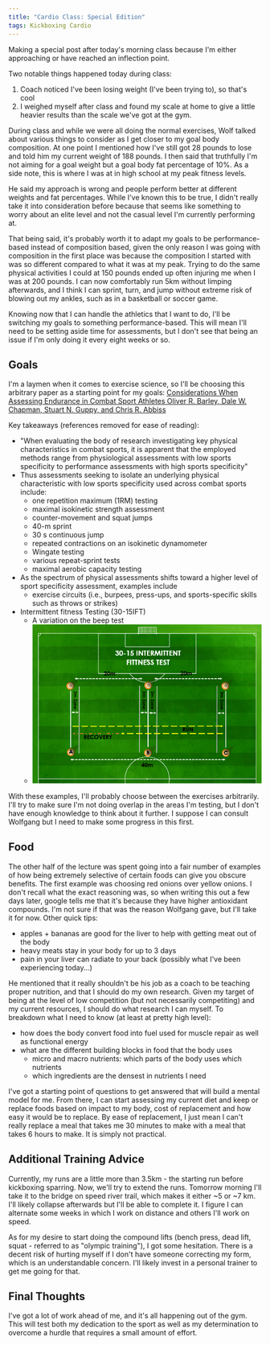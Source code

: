 ```yaml
---
title: "Cardio Class: Special Edition"
tags: Kickboxing Cardio
---
```


Making a special post after today's morning class because I'm either approaching or have reached an inflection point.

Two notable things happened today during class:
1. Coach noticed I've been losing weight (I've been trying to), so that's cool
2. I weighed myself after class and found my scale at home to give a little heavier results than the scale we've got at the gym.

During class and while we were all doing the normal exercises, Wolf talked about various things to consider as I get closer to my goal body composition. 
At one point I mentioned how I've still got 28 pounds to lose and told him my current weight of 188 pounds. 
I then said that truthfully I'm not aiming for a goal weight but a goal body fat percentage of 10%. 
As a side note, this is where I was at in high school at my peak fitness levels.

He said my approach is wrong and people perform better at different weights and fat percentages.
While I've known this to be true, I didn't really take it into consideration before because that seems like something to worry about an elite level and not the casual level I'm currently performing at.

That being said, it's probably worth it to adapt my goals to be performance-based instead of composition based, given the only reason I was going with composition in the first place was because the composition I started with was so different compared to what it was at my peak. 
Trying to do the same physical activities I could at 150 pounds ended up often injuring me when I was at 200 pounds. 
I can now comfortably run 5km without limping afterwards, and I think I can sprint, turn, and jump without extreme risk of blowing out my ankles, such as in a basketball or soccer game.

Knowing now that I can handle the athletics that I want to do, I'll be switching my goals to something performance-based. 
This will mean I'll need to be setting aside time for assessments, but I don't see that being an issue if I'm only doing it every eight weeks or so.

## Goals

I'm a laymen when it comes to exercise science, so I'll be choosing this arbitrary paper as a starting point for my goals: [Considerations When Assessing Endurance in Combat Sport Athletes
Oliver R. Barley, Dale W. Chapman, Stuart N. Guppy, and Chris R. Abbiss](/assets/pdf/considerations-when-assessing-endurance-in-combat-sport-athletes.pdf)

Key takeaways (references removed for ease of reading): 
* "When evaluating the body of research investigating key physical characteristics in combat sports, it is apparent that the employed methods range from physiological assessments with low sports specificity to performance assessments with high sports specificity"
* Thus assessments seeking to isolate an underlying physical characteristic with low sports specificity used across combat sports include: 
  * one repetition maximum (1RM) testing 
  * maximal isokinetic strength assessment  
  * counter-movement and squat jumps 
  * 40-m sprint 
  * 30 s continuous jump 
  * repeated contractions on an isokinetic dynamometer  
  * Wingate testing  
  * various repeat-sprint tests  
  * maximal aerobic capacity testing 
* As the spectrum of physical assessments shifts toward a higher level of sport specificity assessment, examples include
  * exercise circuits (i.e., burpees, press-ups, and sports-specific skills such as throws or strikes)
* Intermittent fitness Testing (30-15IFT)
  * A variation on the beep test
  * ![30-15 IFT Setup Diagram](/assets/img/30-15-IFT-Setup-Complete.png "30-15 IFT Setup Diagram")

With these examples, I'll probably choose between the exercises arbitrarily.
I'll try to make sure I'm not doing overlap in the areas I'm testing, but I don't have enough knowledge to think about it further.
I suppose I can consult Wolfgang but I need to make some progress in this first.

## Food

The other half of the lecture was spent going into a fair number of examples of how being extremely selective of certain foods can give you obscure benefits. 
The first example was choosing red onions over yellow onions. 
I don't recall what the exact reasoning was, so when writing this out a few days later, google tells me that it's because they have higher antioxidant compounds.
I'm not sure if that was the reason Wolfgang gave, but I'll take it for now. 
Other quick tips:
* apples + bananas are good for the liver to help with getting meat out of the body
* heavy meats stay in your body for up to 3 days 
* pain in your liver can radiate to your back (possibly what I've been experiencing today...)

He mentioned that it really shouldn't be his job as a coach to be teaching proper nutrition, and that I should do my own research.
Given my target of being at the level of low competition (but not necessarily competiting) and my current resources, I should do what research I can myself.
To breakdown what I need to know (at least at pretty high level):
* how does the body convert food into fuel used for muscle repair as well as functional energy
* what are the different building blocks in food that the body uses
  * micro and macro nutrients: which parts of the body uses which nutrients
  * which ingredients are the densest in nutrients I need

I've got a starting point of questions to get answered that will build a mental model for me. 
From there, I can start assessing my current diet and keep or replace foods based on impact to my body, cost of replacement and how easy it would be to replace.
By ease of replacement, I just mean I can't really replace a meal that takes me 30 minutes to make with a meal that takes 6 hours to make. 
It is simply not practical. 

## Additional Training Advice

Currently, my runs are a little more than 3.5km - the starting run before kickboxing sparring.
Now, we'll try to extend the runs. Tomorrow morning I'll take it to the bridge on speed river trail, which makes it either ~5 or ~7 km.
I'll likely collapse afterwards but I'll be able to complete it. 
I figure I can alternate some weeks in which I work on distance and others I'll work on speed.

As for my desire to start doing the compound lifts (bench press, dead lift, squat - referred to as "olympic training"), I got some hesitation.
There is a decent risk of hurting myself if I don't have someone correcting my form, which is an understandable concern.
I'll likely invest in a personal trainer to get me going for that.

## Final Thoughts

I've got a lot of work ahead of me, and it's all happening out of the gym. 
This will test both my dedication to the sport as well as my determination to overcome a hurdle that requires a small amount of effort.
